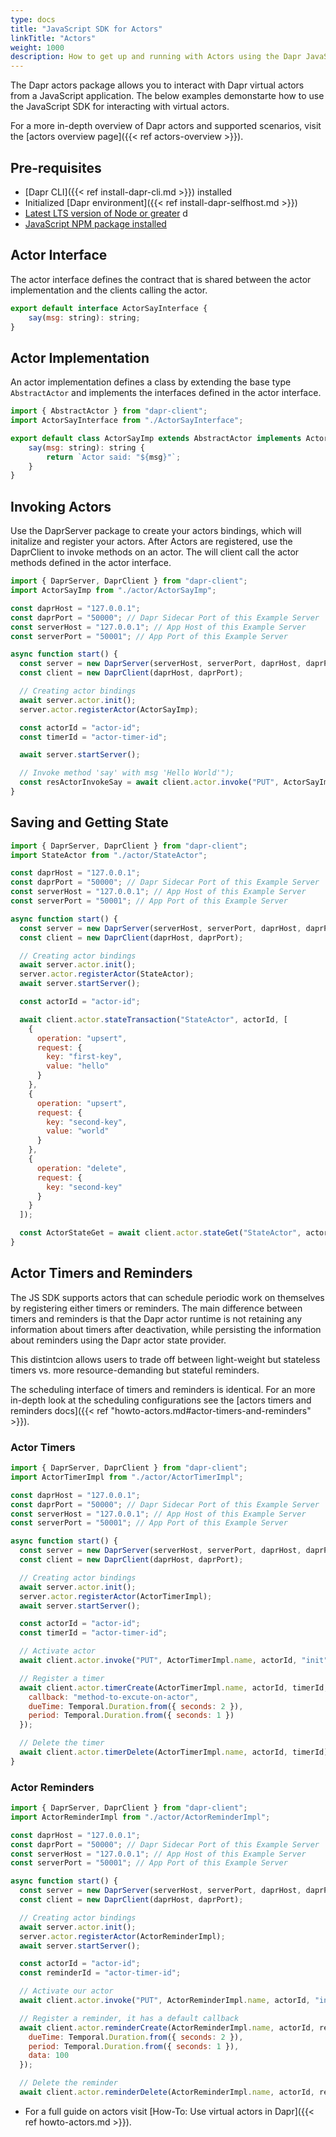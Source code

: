 ```yaml
---
type: docs
title: "JavaScript SDK for Actors"
linkTitle: "Actors"
weight: 1000
description: How to get up and running with Actors using the Dapr JavaScript SDK
---
```


The Dapr actors package allows you to interact with Dapr virtual actors from a JavaScript application. The below examples demonstarte how to use the JavaScript SDK for interacting with virtual actors.

For a more in-depth overview of Dapr actors and supported scenarios, visit the [actors overview page]({{< ref actors-overview >}}).

## Pre-requisites
- [Dapr CLI]({{< ref install-dapr-cli.md >}}) installed
- Initialized [Dapr environment]({{< ref install-dapr-selfhost.md >}})
- [Latest LTS version of Node or greater](https://nodejs.org/en/) d
- [JavaScript NPM package installed](https://www.npmjs.com/package/dapr-client)

## Actor Interface 
The actor interface defines the contract that is shared between the actor implementation and the clients calling the actor.

```javascript
export default interface ActorSayInterface {
    say(msg: string): string;
}
```

## Actor Implementation
An actor implementation defines a class by extending the base type `AbstractActor` and implements the interfaces defined in the actor interface.

```javascript
import { AbstractActor } from "dapr-client";
import ActorSayInterface from "./ActorSayInterface";

export default class ActorSayImp extends AbstractActor implements ActorSayInterface {
    say(msg: string): string {
        return `Actor said: "${msg}"`;
    }
}
```

## Invoking Actors
Use the DaprServer package to create your actors bindings, which will initalize and register your actors. After Actors are registered, use the DaprClient to invoke methods on an actor. The will client call the actor methods defined in the actor interface.

```javascript
import { DaprServer, DaprClient } from "dapr-client";
import ActorSayImp from "./actor/ActorSayImp";

const daprHost = "127.0.0.1";
const daprPort = "50000"; // Dapr Sidecar Port of this Example Server
const serverHost = "127.0.0.1"; // App Host of this Example Server
const serverPort = "50001"; // App Port of this Example Server

async function start() {
  const server = new DaprServer(serverHost, serverPort, daprHost, daprPort);
  const client = new DaprClient(daprHost, daprPort);

  // Creating actor bindings
  await server.actor.init();
  server.actor.registerActor(ActorSayImp);

  const actorId = "actor-id";
  const timerId = "actor-timer-id";

  await server.startServer();

  // Invoke method 'say' with msg 'Hello World'");
  const resActorInvokeSay = await client.actor.invoke("PUT", ActorSayImp.name, actorId, "method-to-invoke", "Hello World");
}
```

## Saving and Getting State 

```javascript
import { DaprServer, DaprClient } from "dapr-client";
import StateActor from "./actor/StateActor";

const daprHost = "127.0.0.1";
const daprPort = "50000"; // Dapr Sidecar Port of this Example Server
const serverHost = "127.0.0.1"; // App Host of this Example Server
const serverPort = "50001"; // App Port of this Example Server

async function start() {
  const server = new DaprServer(serverHost, serverPort, daprHost, daprPort);
  const client = new DaprClient(daprHost, daprPort);

  // Creating actor bindings
  await server.actor.init();
  server.actor.registerActor(StateActor);
  await server.startServer();

  const actorId = "actor-id";

  await client.actor.stateTransaction("StateActor", actorId, [
    {
      operation: "upsert",
      request: {
        key: "first-key",
        value: "hello"
      }
    },
    {
      operation: "upsert",
      request: {
        key: "second-key",
        value: "world"
      }
    },
    {
      operation: "delete",
      request: {
        key: "second-key"
      }
    }
  ]);

  const ActorStateGet = await client.actor.stateGet("StateActor", actorId, "first-key");
}
```

## Actor Timers and Reminders
The JS SDK supports actors that can schedule periodic work on themselves by registering either timers or reminders. The main difference between timers and reminders is that the Dapr actor runtime is not retaining any information about timers after deactivation, while persisting the information about reminders using the Dapr actor state provider.

This distintcion allows users to trade off between light-weight but stateless timers vs. more resource-demanding but stateful reminders.

The scheduling interface of timers and reminders is identical. For an more in-depth look at the scheduling configurations see the [actors timers and reminders docs]({{< ref "howto-actors.md#actor-timers-and-reminders" >}}).

### Actor Timers
```javascript
import { DaprServer, DaprClient } from "dapr-client";
import ActorTimerImpl from "./actor/ActorTimerImpl";

const daprHost = "127.0.0.1";
const daprPort = "50000"; // Dapr Sidecar Port of this Example Server
const serverHost = "127.0.0.1"; // App Host of this Example Server
const serverPort = "50001"; // App Port of this Example Server

async function start() {
  const server = new DaprServer(serverHost, serverPort, daprHost, daprPort);
  const client = new DaprClient(daprHost, daprPort);

  // Creating actor bindings
  await server.actor.init();
  server.actor.registerActor(ActorTimerImpl);
  await server.startServer();

  const actorId = "actor-id";
  const timerId = "actor-timer-id";

  // Activate actor
  await client.actor.invoke("PUT", ActorTimerImpl.name, actorId, "init");

  // Register a timer
  await client.actor.timerCreate(ActorTimerImpl.name, actorId, timerId, {
    callback: "method-to-excute-on-actor", 
    dueTime: Temporal.Duration.from({ seconds: 2 }),
    period: Temporal.Duration.from({ seconds: 1 })
  });

  // Delete the timer
  await client.actor.timerDelete(ActorTimerImpl.name, actorId, timerId);
}
```

### Actor Reminders
```javascript
import { DaprServer, DaprClient } from "dapr-client";
import ActorReminderImpl from "./actor/ActorReminderImpl";

const daprHost = "127.0.0.1";
const daprPort = "50000"; // Dapr Sidecar Port of this Example Server
const serverHost = "127.0.0.1"; // App Host of this Example Server
const serverPort = "50001"; // App Port of this Example Server

async function start() {
  const server = new DaprServer(serverHost, serverPort, daprHost, daprPort);
  const client = new DaprClient(daprHost, daprPort);

  // Creating actor bindings
  await server.actor.init();
  server.actor.registerActor(ActorReminderImpl);
  await server.startServer();

  const actorId = "actor-id";
  const reminderId = "actor-timer-id";

  // Activate our actor
  await client.actor.invoke("PUT", ActorReminderImpl.name, actorId, "init");

  // Register a reminder, it has a default callback
  await client.actor.reminderCreate(ActorReminderImpl.name, actorId, reminderId, {
    dueTime: Temporal.Duration.from({ seconds: 2 }),
    period: Temporal.Duration.from({ seconds: 1 }),
    data: 100
  });

  // Delete the reminder
  await client.actor.reminderDelete(ActorReminderImpl.name, actorId, reminderId);
```

- For a full guide on actors visit [How-To: Use virtual actors in Dapr]({{< ref howto-actors.md >}}).